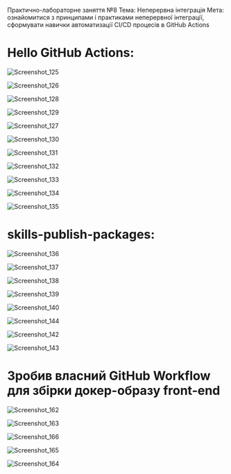 Практично-лабораторне заняття №8
Тема: Неперервна інтеграція
Мета: ознайомитися з принципами і практиками
неперервної інтеграції, сформувати навички
автоматизації CI/CD процесів в GitHub Actions

# Hello GitHub Actions:

![Screenshot_125](https://github.com/user-attachments/assets/849e7444-d160-4363-b4c0-6fb03e8ea60d)


![Screenshot_126](https://github.com/user-attachments/assets/af21801c-9530-417d-a674-75ee429d8427)


![Screenshot_128](https://github.com/user-attachments/assets/993b2bf3-a19f-409c-8bfa-6f7ac9c95736)


![Screenshot_129](https://github.com/user-attachments/assets/8f5a2011-5c83-4f7f-8209-c28c67ede0dd)


![Screenshot_127](https://github.com/user-attachments/assets/17187d12-eb09-4908-b4cf-365acbde9552)


![Screenshot_130](https://github.com/user-attachments/assets/f82e30ee-9992-444d-b3d6-496342612cdc)


![Screenshot_131](https://github.com/user-attachments/assets/0dadb4f6-3cc1-41dc-8bb1-df075fa1a156)


![Screenshot_132](https://github.com/user-attachments/assets/e04b8d9d-393c-4d18-9bda-546a00fb8476)


![Screenshot_133](https://github.com/user-attachments/assets/e2bf310b-df5d-476f-8df1-e3f1aab3ca3c)


![Screenshot_134](https://github.com/user-attachments/assets/7ec721fe-58f1-4b01-9eb5-b7d000d4be0d)


![Screenshot_135](https://github.com/user-attachments/assets/b449450c-0d4a-42de-a73c-6df234e70034)


# skills-publish-packages:


![Screenshot_136](https://github.com/user-attachments/assets/50930695-c34c-4d71-b62f-ee7063c7ad8f)


![Screenshot_137](https://github.com/user-attachments/assets/d6f2ebb3-c174-4768-9085-baa668c97da2)


![Screenshot_138](https://github.com/user-attachments/assets/d670aefc-6c74-4683-bc98-2adbd1f75df9)


![Screenshot_139](https://github.com/user-attachments/assets/1ef0342b-57be-4bfb-bd93-388b6050741d)


![Screenshot_140](https://github.com/user-attachments/assets/f639c3b6-5326-4bfb-a493-8b0d415681f9)


![Screenshot_144](https://github.com/user-attachments/assets/32833877-a634-447f-a504-e4440a71731d)



![Screenshot_142](https://github.com/user-attachments/assets/91f09939-040c-48cd-9b52-7baf5fd19928)


![Screenshot_143](https://github.com/user-attachments/assets/77fb3294-2fd7-4d2b-b47e-351b217374ed)


# Зробив власний GitHub Workflow для збірки докер-образу front-end

![Screenshot_162](https://github.com/user-attachments/assets/824071f1-3301-421d-ba0d-0bbcfd05b032)

![Screenshot_163](https://github.com/user-attachments/assets/4a2ad2e7-728c-44af-943e-67d35006cc2e)

![Screenshot_166](https://github.com/user-attachments/assets/dfd83e59-9c13-45a8-a618-62f2ba878ca7)

![Screenshot_165](https://github.com/user-attachments/assets/9264febc-6876-4121-9993-4a44a702bbcc)

![Screenshot_164](https://github.com/user-attachments/assets/b6557121-bc90-46e8-9e3d-15b55a9aeffa)


